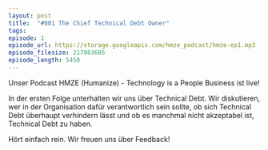 ```yaml
---
layout: post
title:  "#001 The Chief Technical Debt Owner"
tags:
episode: 1
episode_url: https://storage.googleapis.com/hmze_podcast/hmze-ep1.mp3
episode_filesize: 217983605
episode_length: 5450
---
```


Unser Podcast HMZE (Humanize) - Technology is a People Business ist live!

In der ersten Folge unterhalten wir uns über Technical Debt. Wir diskutieren, wer in der Organisation dafür verantwortlich sein sollte, ob sich Technical Debt überhaupt verhindern lässt und ob es manchmal nicht akzeptabel ist, Technical Debt zu haben.

Hört einfach rein. Wir freuen uns über Feedback!